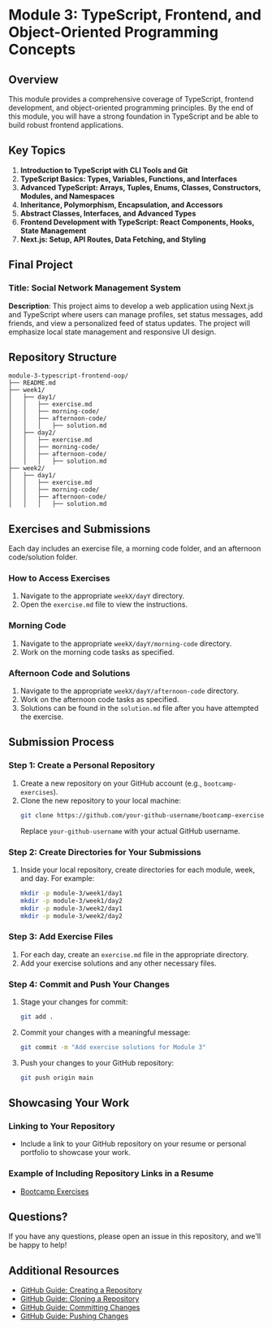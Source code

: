
# Module 3: TypeScript, Frontend, and Object-Oriented Programming Concepts

## Overview
This module provides a comprehensive coverage of TypeScript, frontend development, and object-oriented programming principles. By the end of this module, you will have a strong foundation in TypeScript and be able to build robust frontend applications.

## Key Topics
1. **Introduction to TypeScript with CLI Tools and Git**
2. **TypeScript Basics: Types, Variables, Functions, and Interfaces**
3. **Advanced TypeScript: Arrays, Tuples, Enums, Classes, Constructors, Modules, and Namespaces**
4. **Inheritance, Polymorphism, Encapsulation, and Accessors**
5. **Abstract Classes, Interfaces, and Advanced Types**
6. **Frontend Development with TypeScript: React Components, Hooks, State Management**
7. **Next.js: Setup, API Routes, Data Fetching, and Styling**

## Final Project
### Title: Social Network Management System
**Description**: This project aims to develop a web application using Next.js and TypeScript where users can manage profiles, set status messages, add friends, and view a personalized feed of status updates. The project will emphasize local state management and responsive UI design.

## Repository Structure
```
module-3-typescript-frontend-oop/
├── README.md
├── week1/
│   ├── day1/
│   │   ├── exercise.md
│   │   ├── morning-code/
│   │   ├── afternoon-code/
│   │   │   ├── solution.md
│   ├── day2/
│   │   ├── exercise.md
│   │   ├── morning-code/
│   │   ├── afternoon-code/
│   │   │   ├── solution.md
├── week2/
│   ├── day1/
│   │   ├── exercise.md
│   │   ├── morning-code/
│   │   ├── afternoon-code/
│   │   │   ├── solution.md
```

## Exercises and Submissions
Each day includes an exercise file, a morning code folder, and an afternoon code/solution folder.

### How to Access Exercises
1. Navigate to the appropriate `weekX/dayY` directory.
2. Open the `exercise.md` file to view the instructions.

### Morning Code
1. Navigate to the appropriate `weekX/dayY/morning-code` directory.
2. Work on the morning code tasks as specified.

### Afternoon Code and Solutions
1. Navigate to the appropriate `weekX/dayY/afternoon-code` directory.
2. Work on the afternoon code tasks as specified.
3. Solutions can be found in the `solution.md` file after you have attempted the exercise.

## Submission Process

### Step 1: Create a Personal Repository
1. Create a new repository on your GitHub account (e.g., `bootcamp-exercises`).
2. Clone the new repository to your local machine:
   ```sh
   git clone https://github.com/your-github-username/bootcamp-exercises.git
   ```
   Replace `your-github-username` with your actual GitHub username.

### Step 2: Create Directories for Your Submissions
1. Inside your local repository, create directories for each module, week, and day. For example:
   ```sh
   mkdir -p module-3/week1/day1
   mkdir -p module-3/week1/day2
   mkdir -p module-3/week2/day1
   mkdir -p module-3/week2/day2
   ```

### Step 3: Add Exercise Files
1. For each day, create an `exercise.md` file in the appropriate directory.
2. Add your exercise solutions and any other necessary files.

### Step 4: Commit and Push Your Changes
1. Stage your changes for commit:
   ```sh
   git add .
   ```
2. Commit your changes with a meaningful message:
   ```sh
   git commit -m "Add exercise solutions for Module 3"
   ```
3. Push your changes to your GitHub repository:
   ```sh
   git push origin main
   ```

## Showcasing Your Work

### Linking to Your Repository
- Include a link to your GitHub repository on your resume or personal portfolio to showcase your work.

### Example of Including Repository Links in a Resume
- [Bootcamp Exercises](https://github.com/your-github-username/bootcamp-exercises)

## Questions?
If you have any questions, please open an issue in this repository, and we'll be happy to help!

## Additional Resources
- [GitHub Guide: Creating a Repository](https://docs.github.com/en/github/creating-cloning-and-archiving-repositories/creating-a-new-repository)
- [GitHub Guide: Cloning a Repository](https://docs.github.com/en/github/creating-cloning-and-archiving-repositories/cloning-a-repository)
- [GitHub Guide: Committing Changes](https://docs.github.com/en/github/managing-files-in-a-repository/committing-and-viewing-changes-to-your-project)
- [GitHub Guide: Pushing Changes](https://docs.github.com/en/github/using-git/pushing-commits-to-a-remote-repository)
